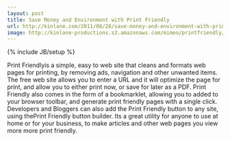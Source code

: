 ```yaml
---
layout: post
title: Save Money and Environment with Print Friendly
url: http://kinlane.com/2011/08/28/save-money-and-environment-with-print-friendly/
image: http://kinlane-productions.s3.amazonaws.com/mimeo/printfriendly/print-friendly.png
---
```

{% include JB/setup %}
<p>
     Print Friendlyis a simple, easy to web site that cleans and formats web pages for printing, by removing ads, navigation and other unwanted items. The free web site allows you to enter a URL and it will optimize the page for print, and allow you to either print now, or save for later as a PDF. Print Friendly also comes in the form of a bookmarklet, allowing you to added to your browser toolbar, and generate print friendly pages with a single click. Developers and Bloggers can also add the Print Friendly button to any site, using thePrint Friendly button builder. Its a great utility for anyone to use at home or for your business, to make articles and other web pages you view more more print friendly.
</p>